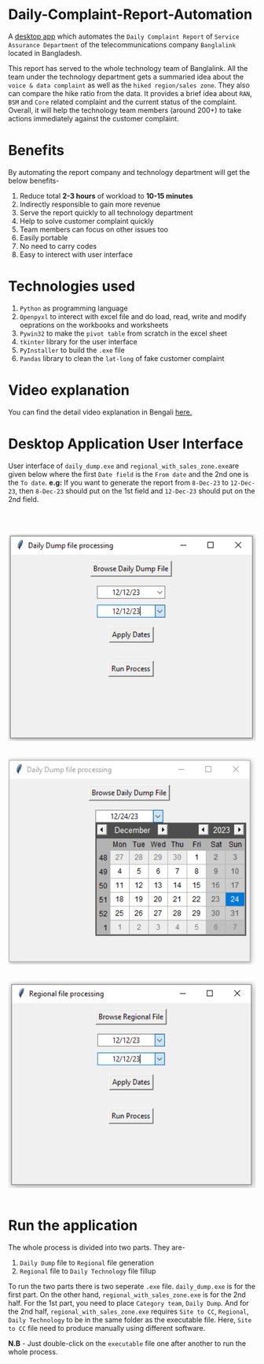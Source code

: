 # Daily-Complaint-Report-Automation

A [desktop app](https://youtu.be/NoOQGqWKXB0) which automates the `Daily Complaint Report` of `Service Assurance Department` of the telecommunications company `Banglalink` located in Bangladesh.

This report has served to the whole technology team of Banglalink. All the team under the technology department gets a summaried idea about the `voice & data complaint` as well as the `hiked region/sales zone`. They also can compare the hike ratio from the data. It provides a brief idea about `RAN`, `BSM` and `Core` related complaint and the current status of the complaint. Overall, it will help the technology team members (around 200+) to take actions immediately against the customer complaint.


# Benefits

By automating the report company and technology department will get the below benefits-

1. Reduce total **2-3 hours** of workload to **10-15 minutes**
2. Indirectly responsible to gain more revenue
3. Serve the report quickly to all technology department
4. Help to solve customer complaint quickly
5. Team members can focus on other issues too
6. Easily portable
7. No need to carry codes
8. Easy to interect with user interface


# Technologies used

1. `Python` as programming language
2. `Openpyxl` to interect with excel file and do load, read, write and modify oeprations on the workbooks and worksheets
3. `Pywin32` to make the `pivot table` from scratch in the excel sheet
4. `tkinter` library for the user interface
5. `PyInstaller` to build the `.exe` file
6. `Pandas` library to clean the `lat-long` of fake customer complaint

# Video explanation

You can find the detail video explanation in Bengali [here.](https://youtu.be/NoOQGqWKXB0)


# Desktop Application User Interface

User interface of `daily_dump.exe` and `regional_with_sales_zone.exe`are given below where the first `Date field` is the `From date` and the 2nd one is the `To date`. **e.g:** If you want to generate the report from `8-Dec-23` to `12-Dec-23`, then `8-Dec-23` should put on the 1st field and `12-Dec-23` should put on the 2nd field.

</br></br>

<img src="Images/daily dump.PNG" alt="daily dump" style="width:520px;height:420px;"></br></br>

<img src="Images/date.png" alt="date option" style="width:520px;height:420px;"></br></br>

<img src="Images/regional with sales.PNG" alt="regional" style="width:520px;height:420px;"></br></br>


# Run the application

The whole process is divided into two parts. They are-

1. `Daily Dump` file to `Regional` file generation
2. `Regional` file to `Daily Technology` file fillup

To run the two parts there is two seperate `.exe` file. `daily_dump.exe` is for the first part. On the other hand, `regional_with_sales_zone.exe` is for the 2nd half. For the 1st part, you need to place `Category team`, `Daily Dump`. And for the 2nd half, `regional_with_sales_zone.exe` requires `Site to CC`, `Regional`, `Daily Technology` to be in the same folder as the executable file. Here, `Site to CC` file need to produce manually using different software.

**N.B** - Just double-click on the `executable` file one after another to run the whole process.



